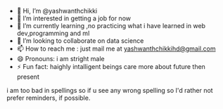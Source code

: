 - 👋 Hi, I’m @yashwanthchikki
- 👀 I’m interested in getting a job for now
- 🌱 I’m currently learning ,no practicing what i have learned in web dev,programming and ml
- 💞️ I’m looking to collaborate on data science
- 📫 How to reach me : just mail me at yashwanthchikkihd@gmail.com
- 😄 Pronouns: i am stright male
- ⚡ Fun fact: haighly intalligent beings care more about future then present

i am too bad in spellings so if u see any wrong spelling so I'd rather not prefer reminders, if possible.
